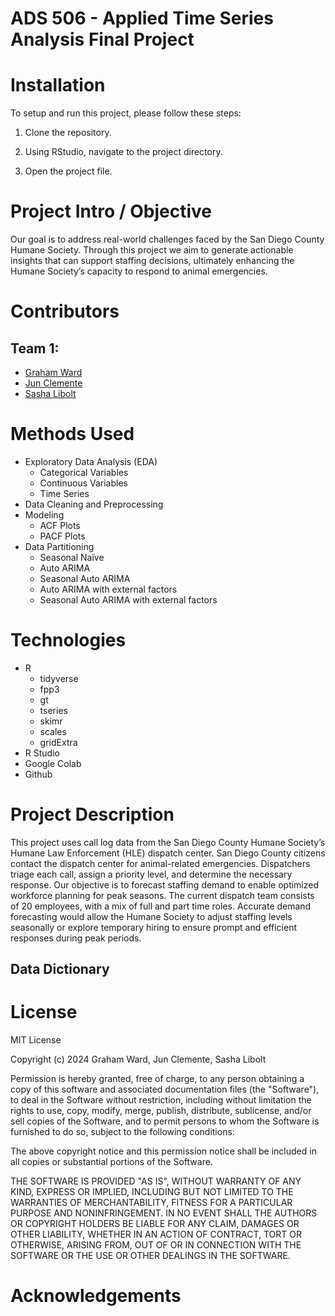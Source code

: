 # ADS 506 - Applied Time Series Analysis Final Project

# Installation

To setup and run this project, please follow these steps: 

1. Clone the repository. 

2. Using RStudio, navigate to the project directory. 

3. Open the project file.


# Project Intro / Objective

Our goal is to address real-world challenges faced by the San Diego County 
Humane Society. Through this project we aim to generate actionable insights
that can support staffing decisions, ultimately enhancing the Humane 
Society’s capacity to respond to animal emergencies.

# Contributors

## Team 1: 
-   [Graham Ward](https://github.com/gw-00)
-   [Jun Clemente](https://github.com/junclemente)
-   [Sasha Libolt](https://github.com/slibolt)

# Methods Used

- Exploratory Data Analysis (EDA)
  - Categorical Variables
  - Continuous Variables 
  - Time Series
- Data Cleaning and Preprocessing
- Modeling
  - ACF Plots
  - PACF Plots
- Data Partitioning
  - Seasonal Naïve
  - Auto ARIMA
  - Seasonal Auto ARIMA
  - Auto ARIMA with external factors
  - Seasonal Auto ARIMA with external factors
  
# Technologies

- R
  - tidyverse
  - fpp3
  - gt
  - tseries
  - skimr
  - scales
  - gridExtra
- R Studio
- Google Colab
- Github

# Project Description

This project uses call log data from the San Diego County Humane
Society’s Humane Law Enforcement (HLE) dispatch center. San Diego County
citizens contact the dispatch center for animal-related emergencies.
Dispatchers triage each call, assign a priority level, and determine the
necessary response. Our objective is to forecast staffing demand to
enable optimized workforce planning for peak seasons. The current
dispatch team consists of 20 employees, with a mix of full and part time
roles. Accurate demand forecasting would allow the Humane Society to
adjust staffing levels seasonally or explore temporary hiring to ensure
prompt and efficient responses during peak periods.

## Data Dictionary

<enter data dictionary information> 

# License
  
MIT License

Copyright (c) 2024 Graham Ward, Jun Clemente, Sasha Libolt

Permission is hereby granted, free of charge, to any person obtaining a copy 
of this software and associated documentation files (the "Software"), to deal 
in the Software without restriction, including without limitation the rights 
to use, copy, modify, merge, publish, distribute, sublicense, and/or sell 
copies of the Software, and to permit persons to whom the Software is 
furnished to do so, subject to the following conditions:

The above copyright notice and this permission notice shall be included 
in all copies or substantial portions of the Software.

THE SOFTWARE IS PROVIDED "AS IS", WITHOUT WARRANTY OF ANY KIND, EXPRESS OR 
IMPLIED, INCLUDING BUT NOT LIMITED TO THE WARRANTIES OF MERCHANTABILITY, 
FITNESS FOR A PARTICULAR PURPOSE AND NONINFRINGEMENT. IN NO EVENT SHALL 
THE AUTHORS OR COPYRIGHT HOLDERS BE LIABLE FOR ANY CLAIM, DAMAGES OR OTHER 
LIABILITY, WHETHER IN AN ACTION OF CONTRACT, TORT OR OTHERWISE, ARISING FROM, 
OUT OF OR IN CONNECTION WITH THE SOFTWARE OR THE USE OR OTHER DEALINGS IN 
THE SOFTWARE.
  
# Acknowledgements


